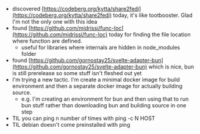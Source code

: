 *   discovered [https://codeberg.org/kytta/share2fedi](https://codeberg.org/kytta/share2fedi) today, it's like tootbooster. Glad I'm not the only one with this idea
*   found [https://github.com/midrissi/func-loc](https://github.com/midrissi/func-loc) today for finding the file location where function are defined.
    *   useful for libraries where internals are hidden in node\_modules folder
*   found [https://github.com/gornostay25/svelte-adapter-bun](https://github.com/gornostay25/svelte-adapter-bun) which is nice, bun is still prerelease so some stuff isn't fleshed out yet
*   I'm trying a new tactic. I'm create a minimal docker image for build environment and then a separate docker image for actually building source.
    *   e.g. I'm creating an environment for bun and then using that to run bun stuff rather than downloading bun and building source in one step
*   TIL you can ping n number of times with ping -c N HOST
*   TIL debian doesn't come preinstalled with ping